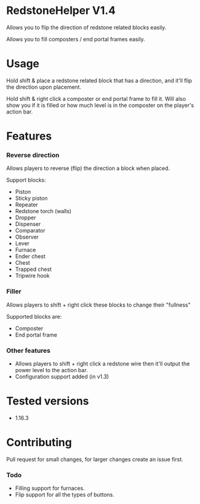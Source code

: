 # RedstoneHelper V1.4
Allows you to flip the direction of redstone related blocks easily.

Allows you to fill composters / end portal frames easily.

# Usage
Hold shift & place a redstone related block that has a direction, and it'll flip the direction upon placement.

Hold shift & right click a composter or end portal frame to fill it. Will also show you if it is filled or how much level is in the composter on the player's action bar.



# Features
### Reverse direction
Allows players to reverse (flip) the direction a block when placed.

Support blocks:
* Piston
* Sticky piston
* Repeater
* Redstone torch (walls)
* Dropper
* Dispenser
* Comparator
* Observer
* Lever
* Furnace
* Ender chest
* Chest
* Trapped chest
* Tripwire hook
### Filler
Allows players to shift + right click these blocks to change their "fullness"

Supported blocks are:
* Composter
* End portal frame

### Other features
* Allows players to shift + right click a redstone wire then it'll output the power level to the action bar.
* Configuration support added (in v1.3)

# Tested versions
* 1.16.3

# Contributing
Pull request for small changes, for larger changes create an issue first.

### Todo
* Filling support for furnaces.
* Flip support for all the types of buttons.
